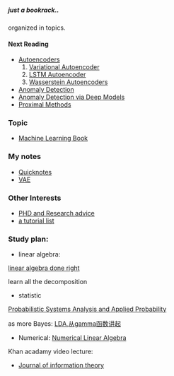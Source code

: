 ##### just a bookrack..

organized in topics.

#### Next Reading

* [Autoencoders](https://github.com/zc8340311/Bookrack-of-East-Kingdoms/tree/master/4Deep%20Learning%20General/1Autoencoders)
    1. [Variational Autoencoder](https://github.com/zc8340311/Bookrack-of-East-Kingdoms/blob/master/4Deep%20Learning%20General/1Autoencoders/Tutorial%20on%20Variational%20Autoencoders.pdf)
    2. [LSTM Autoencoder](https://github.com/zc8340311/Bookrack-of-East-Kingdoms/blob/master/4Deep%20Learning%20General/1Autoencoders/LSTM%20based%20Encoder%20Decoder%20for%20Multi-sensor%20Anomaly%20Detection.pdf)
    3. [Wasserstein Autoencoders](https://github.com/zc8340311/Bookrack-of-East-Kingdoms/blob/master/4Deep%20Learning%20General/1Autoencoders/Wasserstein%20Autoencoders.pdf)
* [Anomaly Detection](https://github.com/zc8340311/Bookrack-of-East-Kingdoms/tree/master/2Anomaly%20Detection%20General)
* [Anomaly Detection via Deep Models](https://github.com/zc8340311/Bookrack-of-East-Kingdoms/tree/master/3Anomaly%20Detection%20with%20Deep%20Learning)
* [Proximal Methods](https://github.com/zc8340311/Bookrack-of-East-Kingdoms/blob/master/5More%20Math%20and%20Theory/Numerical%20Optimization/Proximal%20Algorithms.pdf)
### Topic
* [Machine Learning Book](https://github.com/zc8340311/Bookrack-of-East-Kingdoms/tree/master/1MachineLearning/Introduction%20to%20Machine%20Learning_3rd_edition.pdf)


### My notes
  
  * [Quicknotes](https://github.com/zc8340311/Bookrack-of-East-Kingdoms/tree/master/QuickNotes.txt)
  * [VAE](https://github.com/zc8340311/Bookrack-of-East-Kingdoms/tree/master/VAE.md) 
  
### Other Interests

* [PHD and Research advice](https://www.cs.jhu.edu/~jason/advice/)
* [a tutorial list](https://www.cs.jhu.edu/~jason/tutorials/)

### Study plan:
* linear algebra:

[linear algebra done right](https://github.com/zc8340311/Bookrack-of-East-Kingdoms/tree/master/5More%20Math%20and%20Theory/Linear%20Algebra/Linear%20Algebra%20Done%20Right.pdf)

learn all the decomposition

* statistic

[Probabilistic Systems Analysis and Applied Probability](https://www.youtube.com/playlist?list=PLPVRBhLWeOEgfLm4TotiikGe22dl-eFaK)

as more Bayes: [LDA,从gamma函数讲起](https://github.com/zc8340311/Bookrack-of-East-Kingdoms/tree/master/5More%20Math%20and%20Theory/Probability%20and%20Stats/LDA数学八卦.pdf)

* Numerical:
    [Numerical Linear Algebra](https://github.com/fastai/numerical-linear-algebra)

Khan acadamy video lecture:

* [Journal of information theory](https://www.khanacademy.org/computing/computer-science/informationtheory) 
  


  
